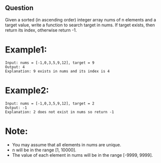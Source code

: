 ## Question
Given a sorted (in ascending order) integer array nums of n elements and a target value, write a function to search target in nums. If target exists, then return its index, otherwise return -1.

# Example1:
```
Input: nums = [-1,0,3,5,9,12], target = 9
Output: 4
Explanation: 9 exists in nums and its index is 4
```
# Example2:
```
Input: nums = [-1,0,3,5,9,12], target = 2
Output: -1
Explanation: 2 does not exist in nums so return -1
```
# Note:
- You may assume that all elements in nums are unique.
- n will be in the range [1, 10000].
- The value of each element in nums will be in the range [-9999, 9999].